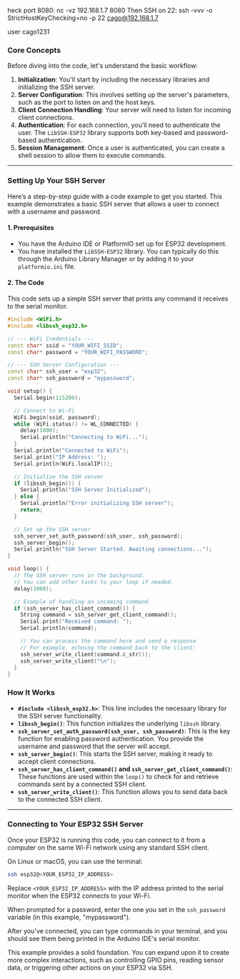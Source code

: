 heck port 8080: nc -vz 192.168.1.7 8080
Then SSH on 22: ssh -vvv -o StrictHostKeyChecking=no -p 22 cago@192.168.1.7

user cago1231

### **Core Concepts**

Before diving into the code, let's understand the basic workflow:

1.  **Initialization**: You'll start by including the necessary libraries and initializing the SSH server.
2.  **Server Configuration**: This involves setting up the server's parameters, such as the port to listen on and the host keys.
3.  **Client Connection Handling**: Your server will need to listen for incoming client connections.
4.  **Authentication**: For each connection, you'll need to authenticate the user. The `LibSSH-ESP32` library supports both key-based and password-based authentication.
5.  **Session Management**: Once a user is authenticated, you can create a shell session to allow them to execute commands.

-----

### **Setting Up Your SSH Server**

Here’s a step-by-step guide with a code example to get you started. This example demonstrates a basic SSH server that allows a user to connect with a username and password.

#### **1. Prerequisites**

  * You have the Arduino IDE or PlatformIO set up for ESP32 development.
  * You have installed the `LibSSH-ESP32` library. You can typically do this through the Arduino Library Manager or by adding it to your `platformio.ini` file.

#### **2. The Code**

This code sets up a simple SSH server that prints any command it receives to the serial monitor.

```cpp
#include <WiFi.h>
#include <libssh_esp32.h>

// --- WiFi Credentials ---
const char* ssid = "YOUR_WIFI_SSID";
const char* password = "YOUR_WIFI_PASSWORD";

// --- SSH Server Configuration ---
const char* ssh_user = "esp32";
const char* ssh_password = "mypassword";

void setup() {
  Serial.begin(115200);

  // Connect to Wi-Fi
  WiFi.begin(ssid, password);
  while (WiFi.status() != WL_CONNECTED) {
    delay(1000);
    Serial.println("Connecting to WiFi...");
  }
  Serial.println("Connected to WiFi");
  Serial.print("IP Address: ");
  Serial.println(WiFi.localIP());

  // Initialize the SSH server
  if (libssh_begin()) {
    Serial.println("SSH Server Initialized");
  } else {
    Serial.println("Error initializing SSH server");
    return;
  }

  // Set up the SSH server
  ssh_server_set_auth_password(ssh_user, ssh_password);
  ssh_server_begin();
  Serial.println("SSH Server Started. Awaiting connections...");
}

void loop() {
  // The SSH server runs in the background.
  // You can add other tasks to your loop if needed.
  delay(1000);

  // Example of handling an incoming command
  if (ssh_server_has_client_command()) {
    String command = ssh_server_get_client_command();
    Serial.print("Received command: ");
    Serial.println(command);

    // You can process the command here and send a response
    // For example, echoing the command back to the client:
    ssh_server_write_client(command.c_str());
    ssh_server_write_client("\n");
  }
}
```

### **How It Works**

  * **`#include <libssh_esp32.h>`**: This line includes the necessary library for the SSH server functionality.
  * **`libssh_begin()`**: This function initializes the underlying `libssh` library.
  * **`ssh_server_set_auth_password(ssh_user, ssh_password)`**: This is the key function for enabling password authentication. You provide the username and password that the server will accept.
  * **`ssh_server_begin()`**: This starts the SSH server, making it ready to accept client connections.
  * **`ssh_server_has_client_command()` and `ssh_server_get_client_command()`**: These functions are used within the `loop()` to check for and retrieve commands sent by a connected SSH client.
  * **`ssh_server_write_client()`**: This function allows you to send data back to the connected SSH client.

-----

### **Connecting to Your ESP32 SSH Server**

Once your ESP32 is running this code, you can connect to it from a computer on the same Wi-Fi network using any standard SSH client.

On Linux or macOS, you can use the terminal:

```bash
ssh esp32@<YOUR_ESP32_IP_ADDRESS>
```

Replace `<YOUR_ESP32_IP_ADDRESS>` with the IP address printed to the serial monitor when the ESP32 connects to your Wi-Fi.

When prompted for a password, enter the one you set in the `ssh_password` variable (in this example, "mypassword").

After you've connected, you can type commands in your terminal, and you should see them being printed in the Arduino IDE's serial monitor.

This example provides a solid foundation. You can expand upon it to create more complex interactions, such as controlling GPIO pins, reading sensor data, or triggering other actions on your ESP32 via SSH.